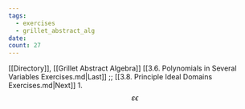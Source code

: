 ```yaml
---
tags:
  - exercises
  - grillet_abstract_alg
date:
count: 27
---
```

[[Directory]], [[Grillet Abstract Algebra]]
[[3.6. Polynomials in Several Variables Exercises.md|Last]] ;; [[3.8. Principle Ideal Domains Exercises.md|Next]]
1. 
$$
\varepsilon \epsilon
$$